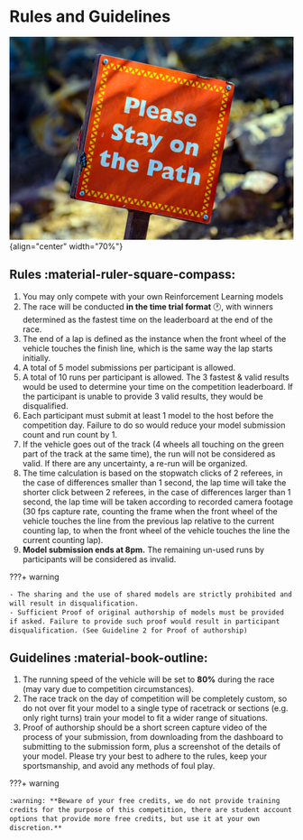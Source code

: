 # **Rules and Guidelines**

![Rules](img/rules.jpeg){align="center" width="70%"}

## Rules :material-ruler-square-compass:

1. You may only compete with your own Reinforcement Learning models
2. The race will be conducted **in the time trial format** :clock1:, with winners determined as the fastest time on the leaderboard at the end of the race.
3. The end of a lap is defined as the instance when the front wheel of the vehicle touches the finish line, which is the same way the lap starts initially.
4. A total of 5 model submissions per participant is allowed.
5. A total of 10 runs per participant is allowed. The 3 fastest & valid results would be used to determine your time on the competition leaderboard. If the participant is unable to provide 3 valid results, they would be disqualified.
6. Each participant must submit at least 1 model to the host before the competition day. Failure to do so would reduce your model submission count and run count by 1.
7. If the vehicle goes out of the track (4 wheels all touching on the green part of the track at the same time), the run will not be considered as valid. If there are any uncertainty, a re-run will be organized.
8. The time calculation is based on the stopwatch clicks of 2 referees, in the case of differences smaller than 1 second, the lap time will take the shorter click between 2 referees, in the case of differences larger than 1 second, the lap time will be taken according to recorded camera footage (30 fps capture rate, counting the frame when the front wheel of the vehicle touches the line from the previous lap relative to the current counting lap, to when the front wheel of the vehicle touches the line the current counting lap).
9. **Model submission ends at 8pm.** The remaining un-used runs by participants will be considered as invalid.

???+ warning

    - The sharing and the use of shared models are strictly prohibited and will result in disqualification.
    - Sufficient Proof of original authorship of models must be provided if asked. Failure to provide such proof would result in participant disqualification. (See Guideline 2 for Proof of authorship)

## Guidelines :material-book-outline:

1. The running speed of the vehicle will be set to **80%** during the race (may vary due to competition circumstances).
2. The race track on the day of competition will be completely custom, so do not over fit your model to a single type of racetrack or sections (e.g. only right turns) train your model to fit a wider range of situations.
3. Proof of authorship should be a short screen capture video of the process of your submission, from downloading from the dashboard to submitting to the submission form, plus a screenshot of the details of your model. Please try your best to adhere to the rules, keep your sportsmanship, and avoid any methods of foul play.

???+ warning

    :warning: **Beware of your free credits, we do not provide training credits for the purpose of this competition, there are student account options that provide more free credits, but use it at your own discretion.**
